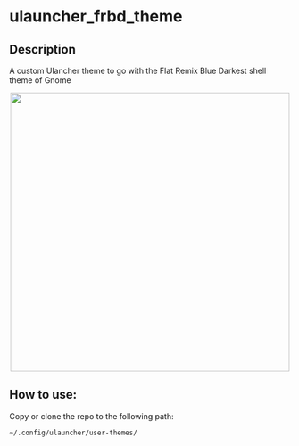 # ulauncher_frbd_theme

## Description

A custom Ulancher theme to go with the Flat Remix Blue Darkest shell theme of Gnome
<p align="center">
  <img  height="500" src="https://i.imgur.com/hbUkbMU.jpg">
</p>

## How to use:
Copy or clone the repo to the following path:

    ~/.config/ulauncher/user-themes/
